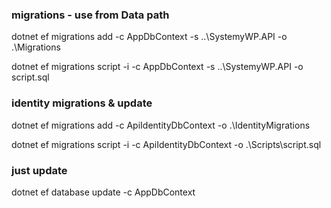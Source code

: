 ﻿### migrations - use from Data path

dotnet ef migrations add <name> -c AppDbContext -s ..\SystemyWP.API -o .\Migrations

dotnet ef migrations script -i -c AppDbContext -s ..\SystemyWP.API -o script.sql

### identity migrations & update

dotnet ef migrations add <name> -c ApiIdentityDbContext -o .\IdentityMigrations

dotnet ef migrations script -i -c ApiIdentityDbContext -o .\Scripts\script.sql

### just update

dotnet ef database update -c AppDbContext






